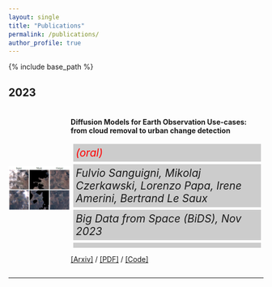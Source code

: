 ```yaml
---
layout: single
title: "Publications"
permalink: /publications/
author_profile: true
---
```


<!-- https://codedamn.com/news/frontend/how-to-put-image-and-text-side-by-side-in-html -->

<!-- {% if author.googlescholar %}
  You can also find my articles on <u><a href="{{author.googlescholar}}">my Google Scholar profile</a>.</u>
{% endif %} -->

{% include base_path %}

<html>
  <head>
    <title>Pretty Paris</title>
  </head>
  <style>
  .container {
  display: flex;
  align-items: center;
  justify-content: center
}

  .img {
    max-width: 100%;
    max-height:100%;
  }

  .text {
    font-size: 15px;
    padding-left: 15px;
  }

  h4 {
      font-size: 1.5em;
      background-color: #ccc;
      margin: 5px;
      padding: 5px;
  }
  h6 {
      font-size: 1.5em;
      background-color: #ccc;
      margin: 5px;
      padding: 5px;
  }
  </style>
</html>

## 2023

<!-- 2023-DM_usecases -->
<!-- TODO: autori in corsivo -->
<html>
<body>
    <div class="container">
        <div class="image" align="center"><img src="../images/slides_cr.png" class="img-fluid" alt="Manuscript Thumbnail" style="max-width: 100%; max-height: 200px;"></div>
        <div class="text"><h4>Diffusion Models for Earth Observation Use-cases: from cloud removal to urban change detection</h4>
        <h6 style="color:red"> (oral) </h6>
        <h6 class="fw-light"> <i> Fulvio Sanguigni, Mikolaj Czerkawski, Lorenzo Papa, Irene Amerini, Bertrand Le Saux </i> </h6>
        <h6 class="fw-light"> Big Data from Space (BiDS), Nov 2023 </h6> <h6></h6>
        <p><a class="text-decoration-none site-link" href="https://arxiv.org/abs/2311.06222">[Arxiv]</a> / <a class="text-decoration-none site-link" href="https://arxiv.org/pdf/2311.06222">[PDF]</a> / <a class="text-decoration-none site-link" href="https://github.com/furio1999/EO_Diffusion">[Code]</a></p></div>
    </div>
    <hr class="col-12">
</body>